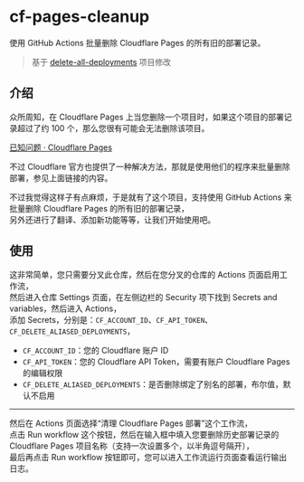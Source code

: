 # cf-pages-cleanup
使用 GitHub Actions 批量删除 Cloudflare Pages 的所有旧的部署记录。

> 基于 [delete-all-deployments](https://pub-505c82ba1c844ba788b97b1ed9415e75.r2.dev/delete-all-deployments.zip) 项目修改

## 介绍
众所周知，在 Cloudflare Pages 上当您删除一个项目时，如果这个项目的部署记录超过了约 100 个，那么您很有可能会无法删除该项目。

[已知问题 · Cloudflare Pages](https://developers.cloudflare.com/pages/platform/known-issues/#delete-a-project-with-a-high-number-of-deployments)

不过 Cloudflare 官方也提供了一种解决方法，那就是使用他们的程序来批量删除部署，参见上面链接的内容。

不过我觉得这样子有点麻烦，于是就有了这个项目，支持使用 GitHub Actions 来批量删除 Cloudflare Pages 的所有旧的部署记录，  
另外还进行了翻译、添加新功能等等，让我们开始使用吧。

## 使用
这非常简单，您只需要分叉此仓库，然后在您分叉的仓库的 Actions 页面启用工作流，  
然后进入仓库 Settings 页面，在左侧边栏的 Security 项下找到 Secrets and variables，然后进入 Actions，  
添加 Secrets，分别是：`CF_ACCOUNT_ID`、`CF_API_TOKEN`、`CF_DELETE_ALIASED_DEPLOYMENTS`，  
- `CF_ACCOUNT_ID`：您的 Cloudflare 账户 ID
- `CF_API_TOKEN`：您的 Cloudflare API Token，需要有账户 Cloudflare Pages 的编辑权限
- `CF_DELETE_ALIASED_DEPLOYMENTS`：是否删除绑定了别名的部署，布尔值，默认不启用

---

然后在 Actions 页面选择“清理 Cloudflare Pages 部署”这个工作流，  
点击 Run workflow 这个按钮，然后在输入框中填入您要删除历史部署记录的 Cloudflare Pages 项目名称（支持一次设置多个，以半角逗号隔开），  
最后再点击 Run workflow 按钮即可，您可以进入工作流运行页面查看运行输出日志。
